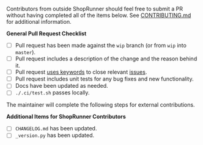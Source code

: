 Contributors from outside ShopRunner should feel free to submit a PR without having completed all of the items below. See [CONTRIBUTING.md](https://github.com/ShopRunner/creevey/blob/master/CONTRIBUTING.md) for additional information. 

**General Pull Request Checklist**

 - [ ] Pull request has been made against the `wip` branch (or from `wip` into `master`).
 - [ ] Pull request includes a description of the change and the reason behind it.
 - [ ] Pull request [uses keywords](https://help.github.com/en/articles/closing-issues-using-keywords) to close relevant [issues](https://github.com/ShopRunner/creevey/issues).
 - [ ] Pull request includes unit tests for any bug fixes and new functionality.
 - [ ] Docs have been updated as needed.
 - [ ] `./.ci/test.sh` passes locally.
 
The maintainer will complete the following steps for external contributions.

**Additional Items for ShopRunner Contributors**

 - [ ] `CHANGELOG.md` has been updated.
 - [ ] `_version.py` has been updated.
